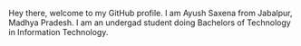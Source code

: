 Hey there, welcome to my GitHub profile.
I am Ayush Saxena from Jabalpur, Madhya Pradesh.
I am an undergad student doing Bachelors of Technology in Information Technology.